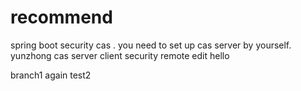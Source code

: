 # recommend
spring boot security cas .
you need to set up cas server by yourself.
yunzhong 
cas server client security
remote edit
hello
<div></div>
branch1 again
test2
